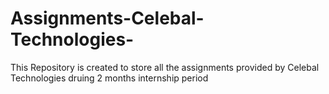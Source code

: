 # Assignments-Celebal-Technologies-
This Repository is created to store all the assignments provided by Celebal Technologies druing 2 months internship period
